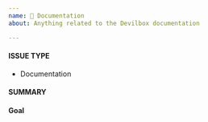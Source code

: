 ```yaml
---
name: 📝 Documentation
about: Anything related to the Devilbox documentation

---
```


<!---
1. Verify first that your question is not already reported on GitHub.

2. Verify that your question is not covered in the docs: https://devilbox.readthedocs.io

3. PLEASE FILL OUT ALL REQUIRED INFORMATION BELOW! Otherwise it might take more time to properly handle this question.
-->


#### ISSUE TYPE
<!-- DO NOT CHANGE THIS -->
 - Documentation
<!-- DO NOT CHANGE THIS -->


#### SUMMARY
<!-- Add your information here -->


#### Goal
<!-- Explain what you actually want to accomplish -->

